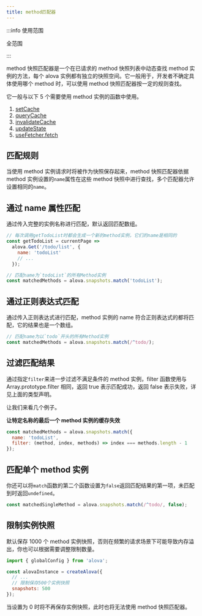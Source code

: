 ```yaml
---
title: method匹配器
---
```


:::info 使用范围

全范围

:::

method 快照匹配器是一个在已请求的 method 快照列表中动态查找 method 实例的方法，每个 alova 实例都有独立的快照空间。它一般用于，开发者不确定具体使用哪个 method 时，可以使用 method 快照匹配器按一定的规则查找。

它一般与以下 5 个需要使用 method 实例的函数中使用。

1. [setCache](/tutorial/cache/set-and-query)
2. [queryCache](/tutorial/cache/set-and-query)
3. [invalidateCache](/tutorial/cache/manually-invalidate)
4. [updateState](/tutorial/client/in-depth/update-across-components)
5. [useFetcher.fetch](/tutorial/client/strategy/use-fetcher)

## 匹配规则

当使用 method 实例请求时将被作为快照保存起来，method 快照匹配器依据 method 实例设置的`name`属性在这些 method 快照中进行查找，多个匹配器允许设置相同的`name`。

## 通过 name 属性匹配

通过传入完整的实例名称进行匹配，默认返回匹配数组。

```javascript
// 每次调用getTodoList时都会生成一个新的method实例，它们的name是相同的
const getTodoList = currentPage =>
  alova.Get('/todo/list', {
    name: 'todoList'
    // ...
  });

// 匹配name为`todoList`的所有Method实例
const matchedMethods = alova.snapshots.match('todoList');
```

## 通过正则表达式匹配

通过传入正则表达式进行匹配，method 实例的 name 符合正则表达式的都将匹配，它的结果也是一个数组。

```javascript
// 匹配name为以`todo`开头的所有Method实例
const matchedMethods = alova.snapshots.match(/^todo/);
```

## 过滤匹配结果

通过指定`filter`来进一步过滤不满足条件的 method 实例，filter 函数使用与 Array.prototype.filter 相同，返回 true 表示匹配成功，返回 false 表示失败，详见上面的类型声明。

让我们来看几个例子。

**让特定名称的最后一个 method 实例的缓存失效**

```javascript
const matchedMethods = alova.snapshots.match({
  name: 'todoList',
  filter: (method, index, methods) => index === methods.length - 1
});
```

## 匹配单个 method 实例

你还可以将`match`函数的第二个函数设置为`false`返回匹配结果的第一项，未匹配到时返回`undefined`。

```js
const matchedSingleMethod = alova.snapshots.match(/^todo/, false);
```

## 限制实例快照

默认保存 1000 个 method 实例快照，否则在频繁的请求场景下可能导致内存溢出，你也可以根据需要调整限制数量。

```js
import { globalConfig } from 'alova';

const alovaInstance = createAlova({
  // ...
  // 限制保存500个实例快照
  snapshots: 500
});
```

当设置为 0 时将不再保存实例快照，此时也将无法使用 method 快照匹配器。
